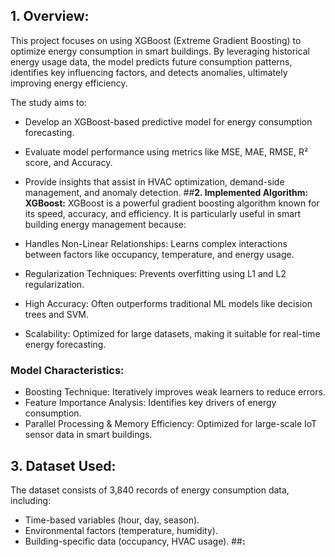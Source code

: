 ## __1. Overview:__
This project focuses on using XGBoost (Extreme Gradient Boosting) to optimize energy consumption in smart buildings. By leveraging historical energy usage data, the model predicts future consumption patterns, identifies key influencing factors, and detects anomalies, ultimately improving energy efficiency.

The study aims to:

- Develop an XGBoost-based predictive model for energy consumption forecasting.
- Evaluate model performance using metrics like MSE, MAE, RMSE, R² score, and Accuracy.
- Provide insights that assist in HVAC optimization, demand-side management, and anomaly detection.
##__2. Implemented Algorithm: XGBoost:__
XGBoost is a powerful gradient boosting algorithm known for its speed, accuracy, and efficiency. It is particularly useful in smart building energy management because:

- Handles Non-Linear Relationships: Learns complex interactions between factors like occupancy, temperature, and energy usage.
- Regularization Techniques: Prevents overfitting using L1 and L2 regularization.
- High Accuracy: Often outperforms traditional ML models like decision trees and SVM.
- Scalability: Optimized for large datasets, making it suitable for real-time energy forecasting.
### Model Characteristics:
- Boosting Technique: Iteratively improves weak learners to reduce errors.
- Feature Importance Analysis: Identifies key drivers of energy consumption.
- Parallel Processing & Memory Efficiency: Optimized for large-scale IoT sensor data in smart buildings.
## __3. Dataset Used:__
The dataset consists of 3,840 records of energy consumption data, including:

- Time-based variables (hour, day, season).
- Environmental factors (temperature, humidity).
- Building-specific data (occupancy, HVAC usage).
##__:__
